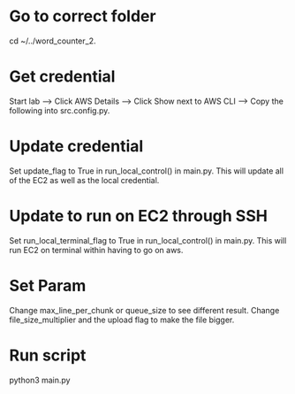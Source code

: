 # Go to correct folder
cd ~/../word_counter_2.
# Get credential 
Start lab --> Click AWS Details --> Click Show next to AWS CLI --> Copy the following into src.config.py.
# Update credential
Set update_flag to True in run_local_control() in main.py.
This will update all of the EC2 as well as the local credential.
# Update to run on EC2 through SSH
Set run_local_terminal_flag to True in run_local_control() in main.py.
This will run EC2 on terminal within having to go on aws.
# Set Param
Change max_line_per_chunk or queue_size to see different result.
Change file_size_multiplier and the upload flag to make the file bigger.
# Run script
python3 main.py
